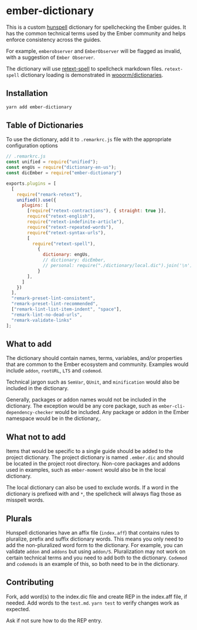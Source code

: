 # ember-dictionary

This is a custom [hunspell](http://hunspell.github.io) dictionary for spellchecking the Ember guides.  It has the common technical terms used by the Ember community and helps enforce consistency across the guides.

For example, `emberobserver` and `EmberObserver` will be flagged as invalid, with a suggestion of `Ember Observer`.

The dictionary will use [retext-spell](https://github.com/retextjs/retext-spell) to spellcheck markdown files. `retext-spell` dictionary loading is demonstrated in [wooorm/dictionaries](https://github.com/wooorm/dictionaries).


## Installation

```sh
yarn add ember-dictionary
```
## Table of Dictionaries

To use the dictionary, add it to `.remarkrc.js` file with the appropriate configuration options

```js
// .remarkrc.js
const unified = require("unified");
const engUs = require("dictionary-en-us");
const dicEmber = require("ember-dictionary")

exports.plugins = [
  [
    require("remark-retext"),
    unified().use({
      plugins: [
        [require("retext-contractions"), { straight: true }],
        require("retext-english"),
        require("retext-indefinite-article"),
        require("retext-repeated-words"),
        require("retext-syntax-urls"),
        [
          require("retext-spell"), 
            { 
              dictionary: engUs, 
              // dictionary: dicEmber, 
              // personal: require("./dictionary/local.dic").join('\n')
            }
        ],
      ]
    })
  ],
  "remark-preset-lint-consistent",
  "remark-preset-lint-recommended",
  ["remark-lint-list-item-indent", "space"],
  "remark-lint-no-dead-urls",
  "remark-validate-links"
];
```
## What to add

The dictionary should contain names, terms, variables, and/or properties that are common to the Ember ecosystem and community. Examples would include `addon`, `rootURL`, `LTS` and `codemod`.

Technical jargon such as `SemVar`, `QUnit`, and `minification` would also be included in the dictionary.

Generally, packages or addon names would not be included in the dictionary.  The exception would be any core package, such as `ember-cli-dependency-checker` would be included.  Any package or addon in the Ember namespace would be in the dictionary,. 

## What not to add

Items that would be specific to a single guide should be added to the project dictionary.  The project dictionary is named `.ember.dic` and should be located in the project root directory. Non-core packages and addons used in examples, such as `ember-moment` would also be in the local dictionary.

The local dictionary can also be used to exclude words.  If a word in the dictionary is prefixed with and `*`, the spellcheck will always flag those as misspelt words.

## Plurals

Hunspell dictionaries have an affix file (`index.aff`) that contains rules to pluralize, prefix and suffix dictionary words. This means you only need to add the non-pluralized word form to the dictionary. For example, you can validate `addon` and `addons` but using `addon/S`. Pluralization may not work on certain technical terms and you need to add both to the dictionary.  `Codemod` and `codemods` is an example of this, so both need to be in the dictionary.

## Contributing

Fork, add word(s) to the index.dic file and create REP in the index.aff file, if needed. Add words to the `test.md`. `yarn test` to verify changes work as expected.

Ask if not sure how to do the REP entry.
